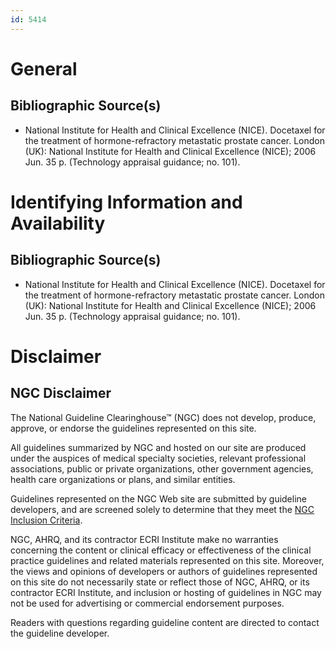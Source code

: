 ```yaml
---
id: 5414
---
```


# General

## Bibliographic Source(s)

- National Institute for Health and Clinical Excellence (NICE). Docetaxel for the treatment of hormone-refractory metastatic prostate cancer. London (UK): National Institute for Health and Clinical Excellence (NICE); 2006 Jun. 35 p. (Technology appraisal guidance; no. 101).

# Identifying Information and Availability

## Bibliographic Source(s)

- National Institute for Health and Clinical Excellence (NICE). Docetaxel for the treatment of hormone-refractory metastatic prostate cancer. London (UK): National Institute for Health and Clinical Excellence (NICE); 2006 Jun. 35 p. (Technology appraisal guidance; no. 101).

# Disclaimer

## NGC Disclaimer

The National Guideline Clearinghouse™ (NGC) does not develop, produce, approve, or endorse the guidelines represented on this site.

All guidelines summarized by NGC and hosted on our site are produced under the auspices of medical specialty societies, relevant professional associations, public or private organizations, other government agencies, health care organizations or plans, and similar entities.

Guidelines represented on the NGC Web site are submitted by guideline developers, and are screened solely to determine that they meet the [NGC Inclusion Criteria](/help-and-about/summaries/inclusion-criteria).

NGC, AHRQ, and its contractor ECRI Institute make no warranties concerning the content or clinical efficacy or effectiveness of the clinical practice guidelines and related materials represented on this site. Moreover, the views and opinions of developers or authors of guidelines represented on this site do not necessarily state or reflect those of NGC, AHRQ, or its contractor ECRI Institute, and inclusion or hosting of guidelines in NGC may not be used for advertising or commercial endorsement purposes.

Readers with questions regarding guideline content are directed to contact the guideline developer.


